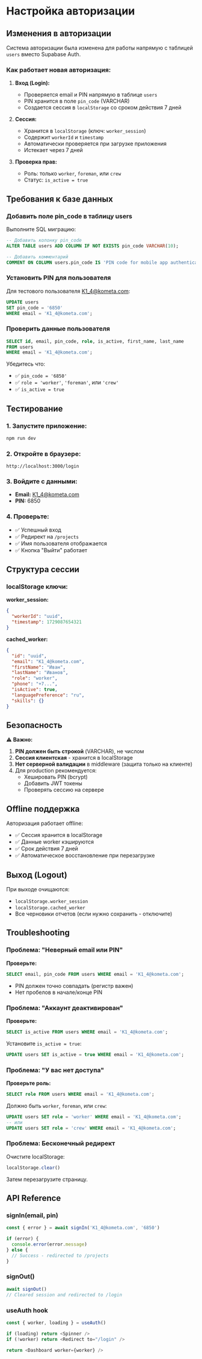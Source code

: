 # Настройка авторизации

## Изменения в авторизации

Система авторизации была изменена для работы напрямую с таблицей `users` вместо Supabase Auth.

### Как работает новая авторизация:

1. **Вход (Login):**
   - Проверяется email и PIN напрямую в таблице `users`
   - PIN хранится в поле `pin_code` (VARCHAR)
   - Создается сессия в `localStorage` со сроком действия 7 дней

2. **Сессия:**
   - Хранится в `localStorage` (ключ: `worker_session`)
   - Содержит `workerId` и `timestamp`
   - Автоматически проверяется при загрузке приложения
   - Истекает через 7 дней

3. **Проверка прав:**
   - Роль: только `worker`, `foreman`, или `crew`
   - Статус: `is_active = true`

## Требования к базе данных

### Добавить поле pin_code в таблицу users

Выполните SQL миграцию:

```sql
-- Добавить колонку pin_code
ALTER TABLE users ADD COLUMN IF NOT EXISTS pin_code VARCHAR(10);

-- Добавить комментарий
COMMENT ON COLUMN users.pin_code IS 'PIN code for mobile app authentication (4-6 digits)';
```

### Установить PIN для пользователя

Для тестового пользователя K1_4@kometa.com:

```sql
UPDATE users
SET pin_code = '6850'
WHERE email = 'K1_4@kometa.com';
```

### Проверить данные пользователя

```sql
SELECT id, email, pin_code, role, is_active, first_name, last_name
FROM users
WHERE email = 'K1_4@kometa.com';
```

Убедитесь что:
- ✅ `pin_code = '6850'`
- ✅ `role = 'worker'`, `'foreman'`, или `'crew'`
- ✅ `is_active = true`

## Тестирование

### 1. Запустите приложение:
```bash
npm run dev
```

### 2. Откройте в браузере:
```
http://localhost:3000/login
```

### 3. Войдите с данными:
- **Email:** K1_4@kometa.com
- **PIN:** 6850

### 4. Проверьте:
- ✅ Успешный вход
- ✅ Редирект на `/projects`
- ✅ Имя пользователя отображается
- ✅ Кнопка "Выйти" работает

## Структура сессии

### localStorage ключи:

**worker_session:**
```json
{
  "workerId": "uuid",
  "timestamp": 1729087654321
}
```

**cached_worker:**
```json
{
  "id": "uuid",
  "email": "K1_4@kometa.com",
  "firstName": "Иван",
  "lastName": "Иванов",
  "role": "worker",
  "phone": "+7...",
  "isActive": true,
  "languagePreference": "ru",
  "skills": {}
}
```

## Безопасность

⚠️ **Важно:**

1. **PIN должен быть строкой** (VARCHAR), не числом
2. **Сессия клиентская** - хранится в localStorage
3. **Нет серверной валидации** в middleware (защита только на клиенте)
4. Для production рекомендуется:
   - Хешировать PIN (bcrypt)
   - Добавить JWT токены
   - Проверять сессию на сервере

## Offline поддержка

Авторизация работает offline:
- ✅ Сессия хранится в localStorage
- ✅ Данные worker кэшируются
- ✅ Срок действия 7 дней
- ✅ Автоматическое восстановление при перезагрузке

## Выход (Logout)

При выходе очищаются:
- `localStorage.worker_session`
- `localStorage.cached_worker`
- Все черновики отчетов (если нужно сохранить - отключите)

## Troubleshooting

### Проблема: "Неверный email или PIN"

**Проверьте:**
```sql
SELECT email, pin_code FROM users WHERE email = 'K1_4@kometa.com';
```

- PIN должен точно совпадать (регистр важен)
- Нет пробелов в начале/конце PIN

### Проблема: "Аккаунт деактивирован"

**Проверьте:**
```sql
SELECT is_active FROM users WHERE email = 'K1_4@kometa.com';
```

Установите `is_active = true`:
```sql
UPDATE users SET is_active = true WHERE email = 'K1_4@kometa.com';
```

### Проблема: "У вас нет доступа"

**Проверьте роль:**
```sql
SELECT role FROM users WHERE email = 'K1_4@kometa.com';
```

Должно быть `worker`, `foreman`, или `crew`:
```sql
UPDATE users SET role = 'worker' WHERE email = 'K1_4@kometa.com';
-- или
UPDATE users SET role = 'crew' WHERE email = 'K1_4@kometa.com';
```

### Проблема: Бесконечный редирект

Очистите localStorage:
```javascript
localStorage.clear()
```

Затем перезагрузите страницу.

## API Reference

### signIn(email, pin)

```typescript
const { error } = await signIn('K1_4@kometa.com', '6850')

if (error) {
  console.error(error.message)
} else {
  // Success - redirected to /projects
}
```

### signOut()

```typescript
await signOut()
// Cleared session and redirected to /login
```

### useAuth hook

```typescript
const { worker, loading } = useAuth()

if (loading) return <Spinner />
if (!worker) return <Redirect to="/login" />

return <Dashboard worker={worker} />
```
